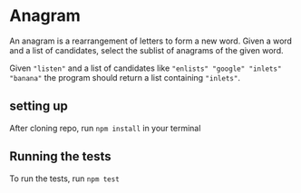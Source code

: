 # Anagram

An anagram is a rearrangement of letters to form a new word.
Given a word and a list of candidates, select the sublist of anagrams of the given word.

Given `"listen"` and a list of candidates like `"enlists" "google"
"inlets" "banana"` the program should return a list containing
`"inlets"`.


## setting up

After cloning repo, run `npm install` in your terminal

## Running the tests

To run the tests, run `npm test`

